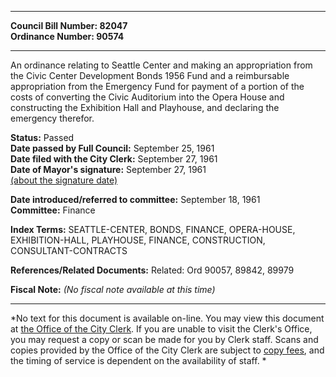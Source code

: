 * * * * *  
  
**Council Bill Number: [](#h0)[](#h2)82047**   
**Ordinance Number: 90574**  
  
* * * * *  
  
An ordinance relating to Seattle Center and making an appropriation from the Civic Center Development Bonds 1956 Fund and a reimbursable appropriation from the Emergency Fund for payment of a portion of the costs of converting the Civic Auditorium into the Opera House and constructing the Exhibition Hall and Playhouse, and declaring the emergency therefor.  
  
**Status:** Passed   
**Date passed by Full Council:** September 25, 1961   
**Date filed with the City Clerk:** September 27, 1961   
**Date of Mayor's signature:** September 27, 1961   
[(about the signature date)](/~public/approvaldate.htm)   
  
  
**Date introduced/referred to committee:** September 18, 1961   
**Committee:** Finance   
  
**Index Terms:** SEATTLE-CENTER, BONDS, FINANCE, OPERA-HOUSE, EXHIBITION-HALL, PLAYHOUSE, FINANCE, CONSTRUCTION, CONSULTANT-CONTRACTS  
  
**References/Related Documents:** Related: Ord 90057, 89842, 89979  
  
**Fiscal Note:** *(No fiscal note available at this time)*  
  
* * * * *  
  
*No text for this document is available on-line. You may view this document at [the Office of the City Clerk](http://www.seattle.gov/leg/clerk/contactUs.htm). If you are unable to visit the Clerk's Office, you may request a copy or scan be made for you by Clerk staff. Scans and copies provided by the Office of the City Clerk are subject to [copy fees](http://clerk.seattle.gov/~public/clerkfees.htm), and the timing of service is dependent on the availability of staff. *  
  
  

